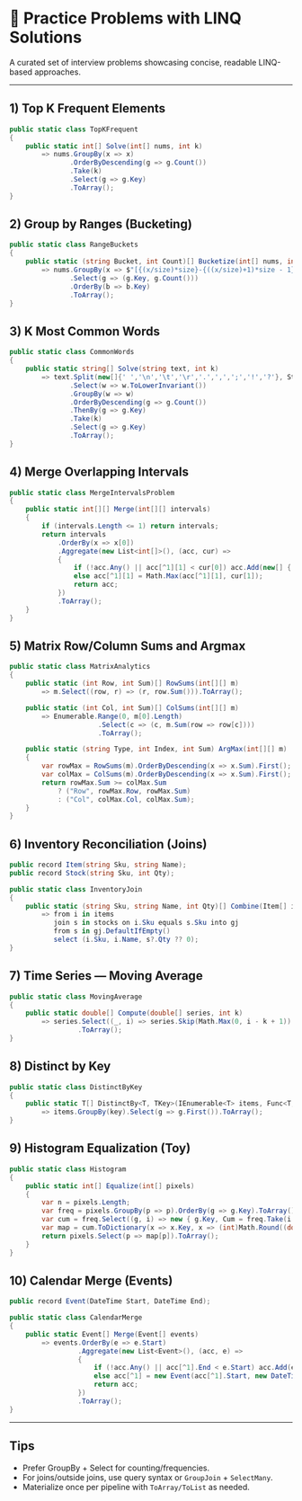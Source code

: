 # 🧩 Practice Problems with LINQ Solutions

A curated set of interview problems showcasing concise, readable LINQ-based approaches.

---

## 1) Top K Frequent Elements
```csharp
public static class TopKFrequent
{
    public static int[] Solve(int[] nums, int k)
        => nums.GroupBy(x => x)
               .OrderByDescending(g => g.Count())
               .Take(k)
               .Select(g => g.Key)
               .ToArray();
}
```

## 2) Group by Ranges (Bucketing)
```csharp
public static class RangeBuckets
{
    public static (string Bucket, int Count)[] Bucketize(int[] nums, int size)
        => nums.GroupBy(x => $"[{(x/size)*size}-{((x/size)+1)*size - 1}]")
               .Select(g => (g.Key, g.Count()))
               .OrderBy(b => b.Key)
               .ToArray();
}
```

## 3) K Most Common Words
```csharp
public static class CommonWords
{
    public static string[] Solve(string text, int k)
        => text.Split(new[]{' ','\n','\t','\r','.',',',';','!','?'}, StringSplitOptions.RemoveEmptyEntries)
               .Select(w => w.ToLowerInvariant())
               .GroupBy(w => w)
               .OrderByDescending(g => g.Count())
               .ThenBy(g => g.Key)
               .Take(k)
               .Select(g => g.Key)
               .ToArray();
}
```

## 4) Merge Overlapping Intervals
```csharp
public static class MergeIntervalsProblem
{
    public static int[][] Merge(int[][] intervals)
    {
        if (intervals.Length <= 1) return intervals;
        return intervals
            .OrderBy(x => x[0])
            .Aggregate(new List<int[]>(), (acc, cur) =>
            {
                if (!acc.Any() || acc[^1][1] < cur[0]) acc.Add(new[] { cur[0], cur[1] });
                else acc[^1][1] = Math.Max(acc[^1][1], cur[1]);
                return acc;
            })
            .ToArray();
    }
}
```

## 5) Matrix Row/Column Sums and Argmax
```csharp
public static class MatrixAnalytics
{
    public static (int Row, int Sum)[] RowSums(int[][] m)
        => m.Select((row, r) => (r, row.Sum())).ToArray();

    public static (int Col, int Sum)[] ColSums(int[][] m)
        => Enumerable.Range(0, m[0].Length)
                      .Select(c => (c, m.Sum(row => row[c])))
                      .ToArray();

    public static (string Type, int Index, int Sum) ArgMax(int[][] m)
    {
        var rowMax = RowSums(m).OrderByDescending(x => x.Sum).First();
        var colMax = ColSums(m).OrderByDescending(x => x.Sum).First();
        return rowMax.Sum >= colMax.Sum
            ? ("Row", rowMax.Row, rowMax.Sum)
            : ("Col", colMax.Col, colMax.Sum);
    }
}
```

## 6) Inventory Reconciliation (Joins)
```csharp
public record Item(string Sku, string Name);
public record Stock(string Sku, int Qty);

public static class InventoryJoin
{
    public static (string Sku, string Name, int Qty)[] Combine(Item[] items, Stock[] stocks)
        => from i in items
           join s in stocks on i.Sku equals s.Sku into gj
           from s in gj.DefaultIfEmpty()
           select (i.Sku, i.Name, s?.Qty ?? 0);
}
```

## 7) Time Series — Moving Average
```csharp
public static class MovingAverage
{
    public static double[] Compute(double[] series, int k)
        => series.Select((_, i) => series.Skip(Math.Max(0, i - k + 1)).Take(k).Average())
                 .ToArray();
}
```

## 8) Distinct by Key
```csharp
public static class DistinctByKey
{
    public static T[] DistinctBy<T, TKey>(IEnumerable<T> items, Func<T, TKey> key)
        => items.GroupBy(key).Select(g => g.First()).ToArray();
}
```

## 9) Histogram Equalization (Toy)
```csharp
public static class Histogram
{
    public static int[] Equalize(int[] pixels)
    {
        var n = pixels.Length;
        var freq = pixels.GroupBy(p => p).OrderBy(g => g.Key).ToArray();
        var cum = freq.Select((g, i) => new { g.Key, Cum = freq.Take(i + 1).Sum(h => h.Count()) }).ToArray();
        var map = cum.ToDictionary(x => x.Key, x => (int)Math.Round((double)(x.Cum - 1) * 255 / (n - 1)));
        return pixels.Select(p => map[p]).ToArray();
    }
}
```

## 10) Calendar Merge (Events)
```csharp
public record Event(DateTime Start, DateTime End);

public static class CalendarMerge
{
    public static Event[] Merge(Event[] events)
        => events.OrderBy(e => e.Start)
                 .Aggregate(new List<Event>(), (acc, e) =>
                 {
                     if (!acc.Any() || acc[^1].End < e.Start) acc.Add(e);
                     else acc[^1] = new Event(acc[^1].Start, new DateTime(Math.Max(acc[^1].End.Ticks, e.End.Ticks)));
                     return acc;
                 })
                 .ToArray();
}
```

---

## Tips
- Prefer GroupBy + Select for counting/frequencies.
- For joins/outside joins, use query syntax or `GroupJoin` + `SelectMany`.
- Materialize once per pipeline with `ToArray/ToList` as needed.
